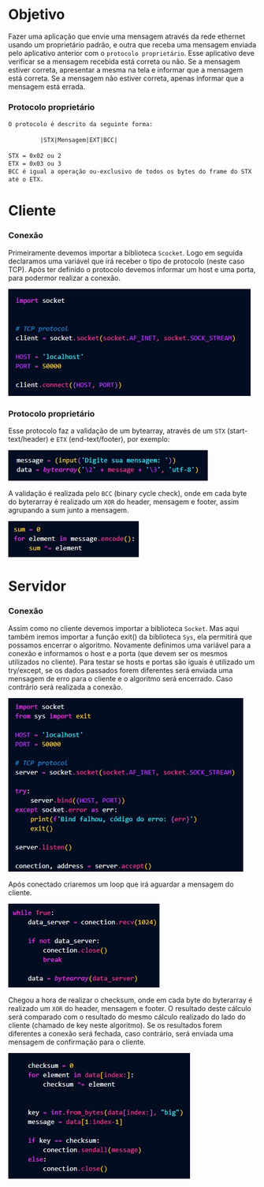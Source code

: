 # Objetivo
Fazer uma aplicação que envie uma mensagem através da rede ethernet usando um  proprietário padrão, e outra que receba uma mensagem enviada pelo aplicativo anterior com o `protocolo proprietário`. Esse aplicativo deve verificar se a mensagem recebida está correta  ou não. Se a mensagem estiver correta, apresentar a mesma na tela e informar que a  mensagem está correta. Se a mensagem não estiver correta, apenas informar que a  mensagem está errada.

### Protocolo proprietário
    O protocolo é descrito da seguinte forma:

             |STX|Mensagem|EXT|BCC|

    STX = 0x02 ou 2
    ETX = 0x03 ou 3
    BCC é igual a operação ou-exclusivo de todos os bytes do frame do STX até o ETX.
    
# Cliente

### Conexão
Primeiramente devemos importar a biblioteca `Scocket`. Logo em seguida declaramos uma variável que irá receber o tipo de protocolo (neste caso TCP). 
Após ter definido o protocolo devemos informar um host e uma porta, para podermor realizar a conexão.

![](image/client_conection.jpg)

### Protocolo proprietário
Esse protocolo faz a validação de um bytearray, através de um `STX` (start-text/header) e `ETX` (end-text/footer), por exemplo:

![](image/protocol.jpg)
   
A validação é realizada pelo `BCC` (binary cycle check), onde em cada byte do byterarray é realizado um `XOR` do header, 
mensagem e footer, assim agrupando a sum junto a mensagem.

![](image/sum.jpg)

# Servidor

### Conexão
Assim como no cliente devemos importar a biblioteca `Socket`. Mas aqui também iremos importar a função exit() da biblioteca `Sys`, ela permitirá que possamos encerrar o algoritmo. Novamente definimos uma variável para a conexão e informamos o host e a porta (que devem ser os mesmos utilizados no cliente). Para testar se hosts e portas são iguais é utilizado um try/except, se os dados passados forem diferentes será enviada uma mensagem de erro para o cliente e o algoritmo será encerrado. Caso contrário será realizada a conexão.

![](image/server_conection.jpg)

Após conectado criaremos um loop que irá aguardar a mensagem do cliente. 

![](image/data.jpg)

Chegou a hora de realizar o checksum, onde em cada byte do byterarray é realizado um `XOR` do header, 
mensagem e footer. O resultado deste cálculo será comparado com o resultado do mesmo cálculo realizado do lado do cliente (chamado de key neste algoritmo). Se os resultados forem diferentes a conexão será fechada, caso contrário, será enviada uma mensagem de confirmação para o cliente.

![](image/checksum.jpg)
